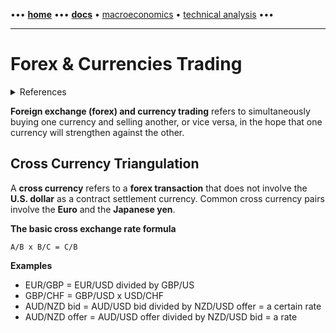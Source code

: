 [//]: # "START - Navigation between Markdown pages inside of GitHub."

••• **[home](/README.md)** ••• **[docs](/docs/index.md)** • [macroeconomics](/docs/index.md#macroeconomics) • [technical analysis](/docs/index.md#technical-analysis) •••

[//]: # "END - Navigation between Markdown pages inside of GitHub."

---

# Forex & Currencies Trading

<details><summary>References</summary>

---

- [Investopedia | Forex & Currencies Trading](https://www.investopedia.com/forex-and-currencies-trading-4689676)
- [Investopedia | Cross Currency](https://www.investopedia.com/terms/c/crosscurrency.asp)
- [Investopedia | Cross Currency Triangulation](https://www.investopedia.com/articles/forex/09/currency-cross-triangulation.asp)

---

</details>

**Foreign exchange (forex) and currency trading** refers to simultaneously buying one currency and selling another, or vice versa, in the hope that one currency will strengthen against the other.

## Cross Currency Triangulation

A **cross currency** refers to a **forex transaction** that does not involve the **U.S. dollar** as a contract settlement currency. Common cross currency pairs involve the **Euro** and the **Japanese yen**.

**The basic cross exchange rate formula**

```
A/B x B/C = C/B
```

**Examples**

- EUR/GBP = EUR/USD divided by GBP/US
- GBP/CHF = GBP/USD x USD/CHF
- AUD/NZD bid = AUD/USD bid divided by NZD/USD offer = a certain rate
- AUD/NZD offer = AUD/USD offer divided by NZD/USD bid = a rate
